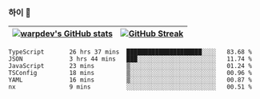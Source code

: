 
### 하이 👋
[![warpdev's GitHub stats](https://github-readme-stats.vercel.app/api?username=warpdev&show_icons=true&theme=vue-dark)](#) |[![GitHub Streak](https://github-readme-streak-stats.herokuapp.com/?user=warpdev&theme=dark)](#)
--- | --- |
<!--START_SECTION:waka-->

```text
TypeScript       26 hrs 37 mins  █████████████████████░░░░   83.68 %
JSON             3 hrs 44 mins   ███░░░░░░░░░░░░░░░░░░░░░░   11.74 %
JavaScript       23 mins         ▒░░░░░░░░░░░░░░░░░░░░░░░░   01.24 %
TSConfig         18 mins         ▒░░░░░░░░░░░░░░░░░░░░░░░░   00.96 %
YAML             16 mins         ▒░░░░░░░░░░░░░░░░░░░░░░░░   00.87 %
nx               9 mins          ░░░░░░░░░░░░░░░░░░░░░░░░░   00.51 %
```

<!--END_SECTION:waka-->

<!--
**warpdev/warpdev** is a ✨ _special_ ✨ repository because its `README.md` (this file) appears on your GitHub profile.

Here are some ideas to get you started:

- 🔭 I’m currently working on ...
- 🌱 I’m currently learning ...
- 👯 I’m looking to collaborate on ...
- 🤔 I’m looking for help with ...
- 💬 Ask me about ...
- 📫 How to reach me: ...
- 😄 Pronouns: ...
- ⚡ Fun fact: ...
-->
